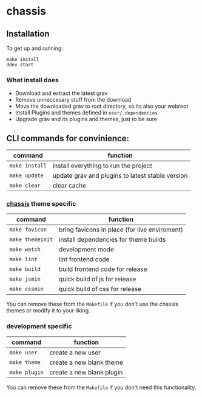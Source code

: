 # chassis

## Installation

To get up and running:

````
make install
ddev start
````

### What install does

* Download and extract the latest grav
* Remove unneccesary stuff from the download
* Move the downloaded grav to root directory, so its also your webroot
* Install Plugins and themes defined in ``user/.dependencies``
* Upgrade grav and its plugins and themes, just to be sure

## CLI commands for convinience:

| command | function |
|---|---|
| `make install` | install everything to run the project |
| `make update` | update grav and plugins to latest stable version |
| `make clear` | clear cache |

### [chassis](https://github.com/bitstarr/grav-theme-chassis) theme specific

| command | function |
|---|---|
| `make favicon` | bring favicons in place (for live enviroment) |
| `make themeinit` | install dependencies for theme builds |
| `make watch` | development mode |
| `make lint` | lint frontend code |
| `make build` | build frontend code for release |
| `make jsmin` | quick build of js for release |
| `make cssmin` | quick build of css for release |

You can remove these from the `Makefile` if you don't use the chassis themes or modify it to your liking.

### development specific

| command | function |
|---|---|
| `make user` | create a new user |
| `make theme` | create a new blank theme |
| `make plugin` | create a new blank plugin |

You can remove these from the `Makefile` if you don't need this functionality.